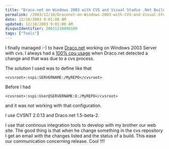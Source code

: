 ```yaml
---
title: "Draco.net on Windows 2003 with CVS and Visual Studio .Net Build"
permalink: /2003/12/10/Draconet-on-Windows-2003-with-CVS-and-Visual-Studio-Net-Build/
date: 12/10/2003 9:01:00 AM
updated: 12/10/2003 9:01:00 AM
disqusIdentifier: 20031210090100
tags: ["Tools"]
---
```

I finally managed :-) to have [Draco.net](http://draconet.sourceforge.net) working on Windows 2003 Server with cvs. I always had a [100% cpu usage](http://www.mail-archive.com/draconet-users@lists.sourceforge.net/msg00069.html) when Draco.net detected a change and that was due to a cvs process.

<!-- more -->

The solution I used was to define like that
```
<cvsroot>:sspi:SERVERNAME:/MyREPO</cvsroot>
```
Before I had

````
<cvsroot>:sspi:User@SERVERNAME:E:/MyREPO</cvsroot>
````
and it was not working with that configuration.

I use CVSNT 2.0.13 and Draco.net 1.5-beta-2.

I use that continous integration tools to develop with my brother our web site. The good thing is that when he change something in the cvs repository I get an email with the changes listed and the status of a build. This ease our communication concerning release. Cool !!!!
